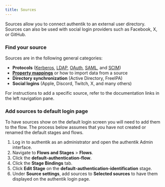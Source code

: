 ```yaml
---
title: Sources
---
```


Sources allow you to connect authentik to an external user directory. Sources can also be used with social login providers such as Facebook, X, or GitHub.

### Find your source

Sources are in the following general categories:

- **Protocols** ([Kerberos](./protocols/kerberos/index.md), [LDAP](./protocols/ldap/index.md), [OAuth](./protocols/oauth/index.mdx), [SAML](./protocols/saml/index.md), and [SCIM](./protocols/scim/index.md))
- [**Property mappings**](./property-mappings/index.md) or how to import data from a source
- **Directory synchronization** (Active Directory, FreeIPA)
- **Social logins** (Apple, Discord, Twitch, X, and many others)

For instructions to add a specific source, refer to the documentation links in the left navigation pane.

### Add sources to default login page

To have sources show on the default login screen you will need to add them to the flow. The process below assumes that you have not created or renamed the default stages and flows.

1. Log in to authentik as an administrator and open the authentik Admin interface.
2. Navigate to **Flows and Stages** > **Flows**.
3. Click the **default-authentication-flow**.
4. Click the **Stage Bindings** tab.
5. Click **Edit Stage** on the **default-authentication-identification** stage.
6. Under **Source settings**, add sources to **Selected sources** to have them displayed on the authentik login page.
